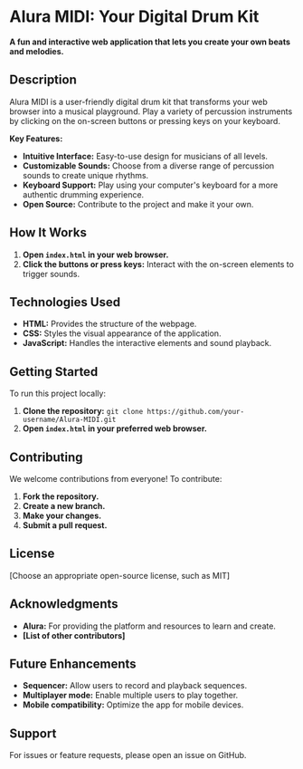 # Alura MIDI: Your Digital Drum Kit

**A fun and interactive web application that lets you create your own beats and melodies.**

## Description
Alura MIDI is a user-friendly digital drum kit that transforms your web browser into a musical playground. Play a variety of percussion instruments by clicking on the on-screen buttons or pressing keys on your keyboard.

**Key Features:**

* **Intuitive Interface:** Easy-to-use design for musicians of all levels.
* **Customizable Sounds:** Choose from a diverse range of percussion sounds to create unique rhythms.
* **Keyboard Support:** Play using your computer's keyboard for a more authentic drumming experience.
* **Open Source:** Contribute to the project and make it your own.

## How It Works
1. **Open `index.html` in your web browser.**
2. **Click the buttons or press keys:** Interact with the on-screen elements to trigger sounds.

## Technologies Used
* **HTML:** Provides the structure of the webpage.
* **CSS:** Styles the visual appearance of the application.
* **JavaScript:** Handles the interactive elements and sound playback.

## Getting Started
To run this project locally:

1. **Clone the repository:** `git clone https://github.com/your-username/Alura-MIDI.git`
2. **Open `index.html` in your preferred web browser.**

## Contributing
We welcome contributions from everyone! To contribute:

1. **Fork the repository.**
2. **Create a new branch.**
3. **Make your changes.**
4. **Submit a pull request.**

## License
[Choose an appropriate open-source license, such as MIT]

## Acknowledgments
* **Alura:** For providing the platform and resources to learn and create.
* **[List of other contributors]**

## Future Enhancements
* **Sequencer:** Allow users to record and playback sequences.
* **Multiplayer mode:** Enable multiple users to play together.
* **Mobile compatibility:** Optimize the app for mobile devices.

## Support
For issues or feature requests, please open an issue on GitHub.
